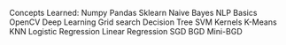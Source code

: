 Concepts Learned:
Numpy 
Pandas
Sklearn
Naive Bayes
NLP Basics
OpenCV
Deep Learning
Grid search
Decision Tree
SVM
Kernels
K-Means
KNN
Logistic Regression
Linear Regression
SGD
BGD
Mini-BGD
